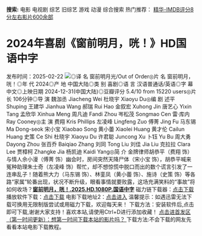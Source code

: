 **搜索:** 电影 电视剧 综艺 旧综艺 游戏 动漫 综合搜索 热门推荐： [精华-IMDB评分8分左右影片600余部](https://www.dytt8.com/html/gndy/jddy/20160320/50510.html)
# 2024年喜剧《窗前明月，咣！》HD国语中字
发布时间：2025-02-22 
![](https://img9.doubanio.com/view/photo/l_ratio_poster/public/p2916211653.jpg)◎译 名 窗前明月光/Out of Order◎片 名 窗前明月，咣！◎年 代 2024◎产 地 中国大陆◎类 别 喜剧◎语 言 汉语普通话/英语◎字 幕 中文◎上映日期 2024-12-31(中国大陆)◎豆瓣评分 5.4/10 from 15220 users◎片 长 106分钟◎导 演 魏泇丞 Jiacheng Wei 杜晓宇 Xiaoyu Du◎编 剧 述平 Shuping 王建华 Jianhua Wang 郝瑞 Rui Hao 金叙宏 Xuhong Jin 唐艺心 Yixin Tang 孟欣华 Xinhua Meng 周凡迪 Fandi Zhou 岑松茂 Songmao Cen 雷·库内 Ray Cooney◎主 演 费翔 Kris Phillips 左凌峰 Lingfeng Zuo 傅菁 Jing Fu 马东锡 Ma Dong-seok 宋小宝 Xiaobao Song 黄小蕾 Xiaolei Huang 黄才伦 Cailun Huang 史策 Ce Shi 杜晓宇 Xiaoyu Du 许君聪 Juncong Xu 卜钰 Yu Bu 周大勇 Dayong Zhou 张百乔 Baiqiao Zhang 刘同 Tong Liu 刘佳 Jia Liu 克拉拉 Clara Lee 贾樟柯 Zhangke Jia 杨凯迪 Kaidi Yang◎简 介 金牌律师胡恭平（费翔 饰）与情人佘小漫（傅菁 饰）幽会时，房间突然天降尸体（宋小宝 饰），胡恭平喊来冤种助理朱士奇（左凌峰 饰）帮忙，却不想惊慌中脱口而出的数个谎言引发了一连串乱子！随着熊大力（马东锡 饰）、林銮凤（黄小蕾 饰）、施诗（史策 饰）等各路“家属”轮番出现，状况不断升级，眼看事情就要败露，这场充满笑料的“事故”将如何收场？[**窗前明月，咣！.2025.HD.1080P.国语中字**](magnet:?xt=urn:btih:6d067761bd6bcb35422c2c579ccd7f663cb52031&dn=%e9%98%b3%e5%85%89%e7%94%b5%e5%bd%b1dygod.org.%e7%aa%97%e5%89%8d%e6%98%8e%e6%9c%88%ef%bc%8c%e5%92%a3%ef%bc%81.2025.HD.1080P.%e5%9b%bd%e8%af%ad%e4%b8%ad%e5%ad%97.mkv&tr=udp%3a%2f%2ftracker.opentrackr.org%3a1337%2fannounce&tr=udp%3a%2f%2fexodus.desync.com%3a6969%2fannounce) 磁力链下载器：[点击下载](https://dygod.org/js/bt.htm "qBittorrent") 播放软件下载：[点击下载](https://dygod.org/js/player.htm "PotPlayer") 电影下载地址2：[点击进入](https://dygod.org/ "阳光电影") 温馨提示：如遇迅雷无法下载可换用无限制版尝试或用磁力下载，欢迎每天来！  下载方法：安装软件后,点击即可下载,谢谢大家支持！喜欢本站,请使用Ctrl+D进行添加收藏！ [点击进首发区（第一时间更新）：想第一时间下载本站的影片吗？ ](https://www.ygdy8.net/)下载方法:不会下载的网友先看看本站电影下载教程。